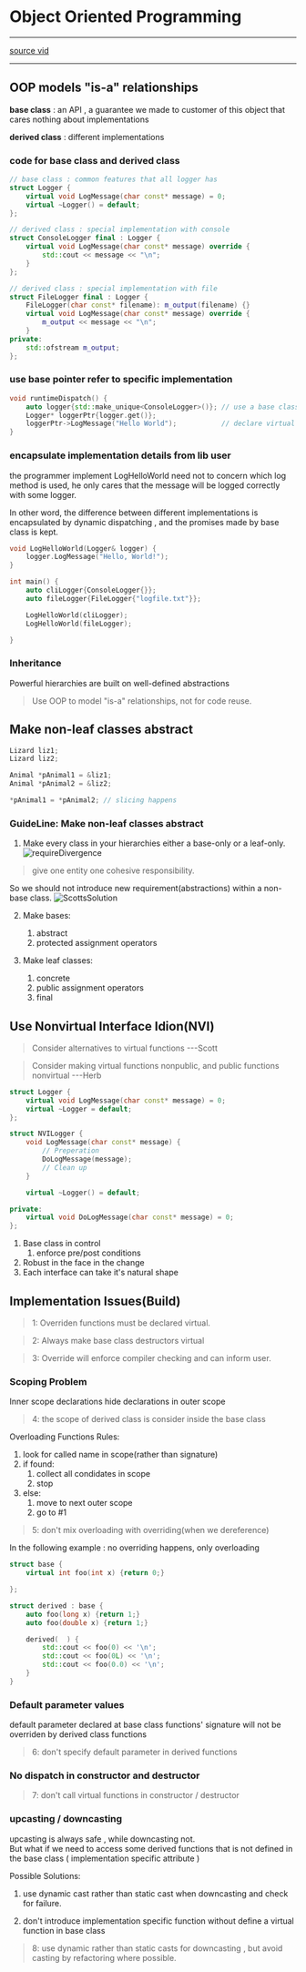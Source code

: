 # Object Oriented Programming
----

[source vid](https://www.youtube.com/watch?v=32tDTD9UJCE&t=1099s) 

----


## OOP models "is-a" relationships

**base class** : an API , a guarantee we made to customer of this object that cares 
nothing about implementations

**derived class** : different implementations


### code for base class and derived class

```cpp
// base class : common features that all logger has
struct Logger {
	virtual void LogMessage(char const* message) = 0;
	virtual ~Logger() = default;
};

// derived class : special implementation with console
struct ConsoleLogger final : Logger {
	virtual void LogMessage(char const* message) override {
		std::cout << message << "\n";
	}
};

// derived class : special implementation with file
struct FileLogger final : Logger {
	FileLogger(char const* filename): m_output(filename) {}
	virtual void LogMessage(char const* message) override {
		m_output << message << "\n";
	}
private:
	std::ofstream m_output;
};
```

### use base pointer refer to specific implementation

```cpp
void runtimeDispatch() {
	auto logger{std::make_unique<ConsoleLogger>()}; // use a base class pointer to point to derived class obj
	Logger* loggerPtr{logger.get()};
	loggerPtr->LogMessage("Hello World");           // declare virtual will trigre run time dispatch
}
```

### encapsulate implementation details from lib user

the programmer implement LogHelloWorld need not to concern which log method is used,
he only cares that the message will be logged correctly with some logger.

In other word, the difference between different implementations is encapsulated 
by dynamic dispatching , and the promises made by base class is kept.

```cpp
void LogHelloWorld(Logger& logger) {
	logger.LogMessage("Hello, World!");
}

int main() {
	auto cliLogger{ConsoleLogger{}};
	auto fileLogger{FileLogger{"logfile.txt"}};

	LogHelloWorld(cliLogger);
	LogHelloWorld(fileLogger);

}

```

### Inheritance

Powerful hierarchies are built on well-defined abstractions

> Use OOP to model "is-a" relationships, not for code reuse.

## Make non-leaf classes abstract

```cpp
Lizard liz1;
Lizard liz2;

Animal *pAnimal1 = &liz1;
Animal *pAnimal2 = &liz2;

*pAnimal1 = *pAnimal2; // slicing happens
```

### GuideLine: Make non-leaf classes abstract

1. Make every class in your hierarchies either a base-only or a leaf-only.
![requireDivergence](/home/youzark/projects/cppTutorial/language/class/best_practices/img/requireDivergence.png)

> give one entity one cohesive responsibility. 

So we should not introduce new requirement(abstractions) within a non-base class.
![ScottsSolution](/home/youzark/projects/cppTutorial/language/class/best_practices/img/ScottsSolution.png)

2. Make bases:
    1. abstract
    2. protected assignment operators

3. Make leaf classes:
    1. concrete
    2. public assignment operators
    3. final

## Use Nonvirtual Interface Idion(NVI)

> Consider alternatives to virtual functions        ---Scott

> Consider making virtual functions nonpublic, and public functions nonvirtual  ---Herb

```cpp
struct Logger {
    virtual void LogMessage(char const* message) = 0;
    virtual ~Logger = default;
};

struct NVILogger {
    void LogMessage(char const* message) {
        // Preperation
        DoLogMessage(message);
        // Clean up
    }

    virtual ~Logger() = default;

private:
    virtual void DoLogMessage(char const* message) = 0;
};
```

1. Base class in control
    1. enforce pre/post conditions
2. Robust in the face in the change
3. Each interface can take it's natural shape

## Implementation Issues(Build)

> 1: Overriden functions must be declared virtual.

> 2: Always make base class destructors virtual

> 3: Override will enforce compiler checking and can inform user.

### Scoping Problem
Inner scope declarations hide declarations in outer scope

> 4: the scope of derived class is consider inside the base class

Overloading Functions Rules:
1. look for called name in scope(rather than signature)
2. if found:
    1. collect all condidates in scope
    2. stop
3. else:
    1. move to next outer scope
    2. go to #1

> 5: don't mix overloading with overriding(when we dereference)

In the following example : no overriding happens, only overloading

```cpp
struct base {
    virtual int foo(int x) {return 0;}

};

struct derived : base {
    auto foo(long x) {return 1;}
    auto foo(double x) {return 1;}

    derived(  ) {
        std::cout << foo(0) << '\n';
        std::cout << foo(0L) << '\n';
        std::cout << foo(0.0) << '\n';
    }
}
```

### Default parameter values

default parameter declared at base class functions' signature will not be overriden by derived class functions

> 6: don't specify default parameter in derived functions

### No dispatch in constructor and destructor
> 7: don't call virtual functions in constructor / destructor

### upcasting / downcasting

upcasting is always safe , while downcasting not.  
But what if we need to access some derived functions that is not defined in the base class ( implementation specific attribute )

Possible Solutions:

1. use dynamic cast rather than static cast when downcasting and check for failure.

2. don't introduce implementation specific function without define a virtual function in base class

> 8: use dynamic rather than static casts for downcasting , but avoid casting by refactoring where possible.

















